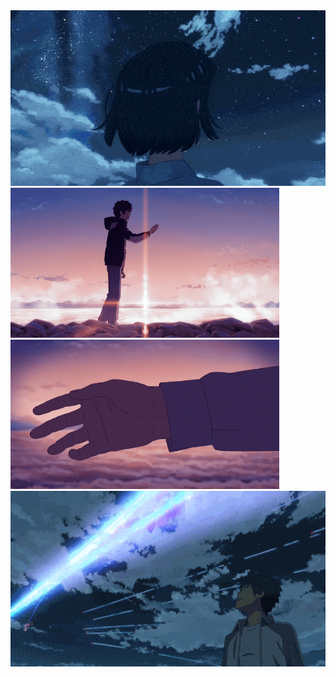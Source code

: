 <img src="https://github.com/peikoko/peikoko/blob/master/B.gif" width="860">
<div><img src="https://github.com/peikoko/peikoko/blob/master/C.gif" width="430">
<div><img src="https://github.com/peikoko/peikoko/blob/master/D.gif" width="430"></div>
<img src="https://github.com/peikoko/peikoko/blob/master/A.gif" width="860">
